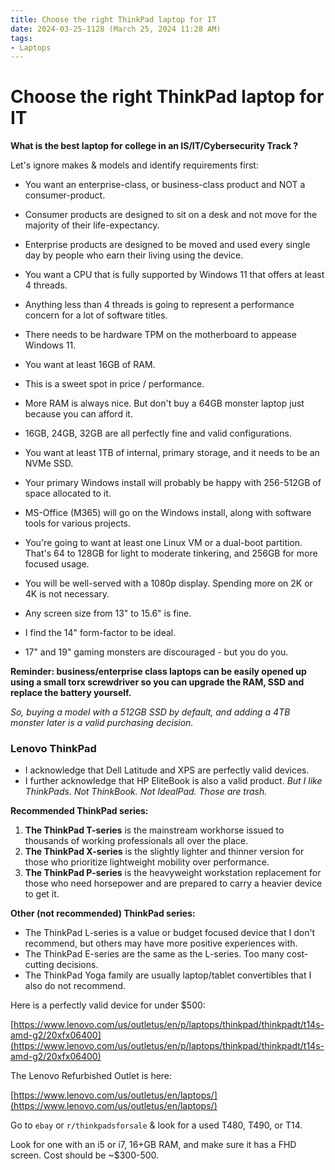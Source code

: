 ```yaml
---
title: Choose the right ThinkPad laptop for IT
date: 2024-03-25-1128 (March 25, 2024 11:28 AM)
tags: 
- Laptops
---
```


# Choose the right ThinkPad laptop for IT
**What is the best laptop for college in an IS/IT/Cybersecurity Track ?**

Let's ignore makes & models and identify requirements first:

- You want an enterprise-class, or business-class product and NOT a consumer-product.

- Consumer products are designed to sit on a desk and not move for the majority of their life-expectancy.
- Enterprise products are designed to be moved and used every single day by people who earn their living using the device.

- You want a CPU that is fully supported by Windows 11 that offers at least 4 threads.

- Anything less than 4 threads is going to represent a performance concern for a lot of software titles.
- There needs to be hardware TPM on the motherboard to appease Windows 11.
- You want at least 16GB of RAM.
- This is a sweet spot in price / performance.

- More RAM is always nice. But don't buy a 64GB monster laptop just because you can afford it.
- 16GB, 24GB, 32GB are all perfectly fine and valid configurations.
- You want at least 1TB of internal, primary storage, and it needs to be an NVMe SSD.

- Your primary Windows install will probably be happy with 256-512GB of space allocated to it.
- MS-Office (M365) will go on the Windows install, along with software tools for various projects.

- You're going to want at least one Linux VM or a dual-boot partition. That's 64 to 128GB for light to moderate tinkering, and 256GB for more focused usage.

- You will be well-served with a 1080p display. Spending more on 2K or 4K is not necessary.
- Any screen size from 13" to 15.6" is fine.
- I find the 14" form-factor to be ideal.
- 17" and 19" gaming monsters are discouraged - but you do you.

**Reminder: business/enterprise class laptops can be easily opened up using a small torx screwdriver so you can upgrade the RAM, SSD and replace the battery yourself.**

*So, buying a model with a 512GB SSD by default, and adding a 4TB monster later is a valid purchasing decision.*

### Lenovo ThinkPad
- I acknowledge that Dell Latitude and XPS are perfectly valid devices.
- I further acknowledge that HP EliteBook is also a valid product.
*But I like ThinkPads.*
*Not ThinkBook. Not IdealPad. Those are trash.*

**Recommended ThinkPad series:**
1. **The ThinkPad T-series** is the mainstream workhorse issued to thousands of working professionals all over the place.
2. **The ThinkPad X-series** is the slightly lighter and thinner version for those who prioritize lightweight mobility over performance.
3. **The ThinkPad P-series** is the heavyweight workstation replacement for those who need horsepower and are prepared to carry a heavier device to get it.

**Other (not recommended) ThinkPad series:**
- The ThinkPad L-series is a value or budget focused device that I don't recommend, but others may have more positive experiences with.
- The ThinkPad E-series are the same as the L-series. Too many cost-cutting decisions.
- The ThinkPad Yoga family are usually laptop/tablet convertibles that I also do not recommend.

Here is a perfectly valid device for under $500:

[https://www.lenovo.com/us/outletus/en/p/laptops/thinkpad/thinkpadt/t14s-amd-g2/20xfx06400](https://www.lenovo.com/us/outletus/en/p/laptops/thinkpad/thinkpadt/t14s-amd-g2/20xfx06400)

The Lenovo Refurbished Outlet is here:

[https://www.lenovo.com/us/outletus/en/laptops/](https://www.lenovo.com/us/outletus/en/laptops/)

Go to `ebay` or `r/thinkpadsforsale` & look for a used T480, T490, or T14.

Look for one with an i5 or i7, 16+GB RAM, and make sure it has a FHD screen. Cost should be ~$300-500.
